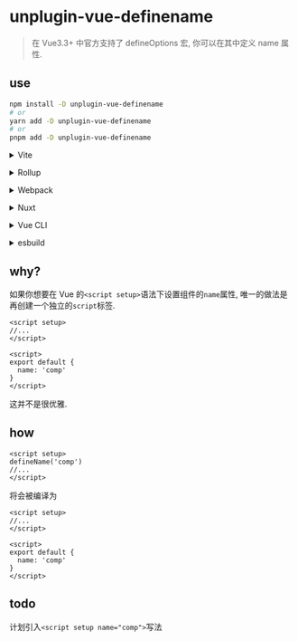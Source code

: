 # unplugin-vue-definename
> 在 Vue3.3+ 中官方支持了 defineOptions 宏, 你可以在其中定义 name 属性.
## use
```bash
npm install -D unplugin-vue-definename
# or
yarn add -D unplugin-vue-definename
# or
pnpm add -D unplugin-vue-definename
```
<details>
<summary>Vite</summary><br>

```ts
// vite.config.ts
import DefineName from 'unplugin-vue-definename/vite'

export default defineConfig({
  plugins: [
    DefineName()
  ],
})
```

<br></details>

<details>
<summary>Rollup</summary><br>

```ts
// rollup.config.js
import DefineName from 'unplugin-vue-definename/rollup'

export default {
  plugins: [
    DefineName()
  ],
}
```

<br></details>


<details>
<summary>Webpack</summary><br>

```ts
// webpack.config.js
module.exports = {
  plugins: [
    require('unplugin-vue-definename/webpack')()
  ]
}
```

<br></details>

<details>
<summary>Nuxt</summary><br>

```ts
// nuxt.config.js
export default defineNuxtConfig({
  modules: [
    ['unplugin-vue-definename/nuxt'],
  ],
})
```

> This module works for both Nuxt 2 and [Nuxt Vite](https://github.com/nuxt/vite)

<br></details>

<details>
<summary>Vue CLI</summary><br>

```ts
// vue.config.js
module.exports = {
  configureWebpack: {
    plugins: [
      require('unplugin-vue-definename/webpack')(),
    ],
  },
}
```

<br></details>

<details>
<summary>esbuild</summary><br>

```ts
// esbuild.config.js
import { build } from 'esbuild'
import DefineName from 'unplugin-vue-definename'

build({
  plugins: [DefineName()],
})
```

<br></details>

## why?
如果你想要在 Vue 的`<script setup>`语法下设置组件的`name`属性, 唯一的做法是再创建一个独立的`script`标签.  
```vue
<script setup>
//...
</script>

<script>
export default {
  name: 'comp'
}
</script>
```
这并不是很优雅.

## how
```vue
<script setup>
defineName('comp')
//...
</script>
```
将会被编译为
```vue
<script setup>
//...
</script>

<script>
export default {
  name: 'comp'
}
</script>
```

## todo
计划引入`<script setup name="comp">`写法
